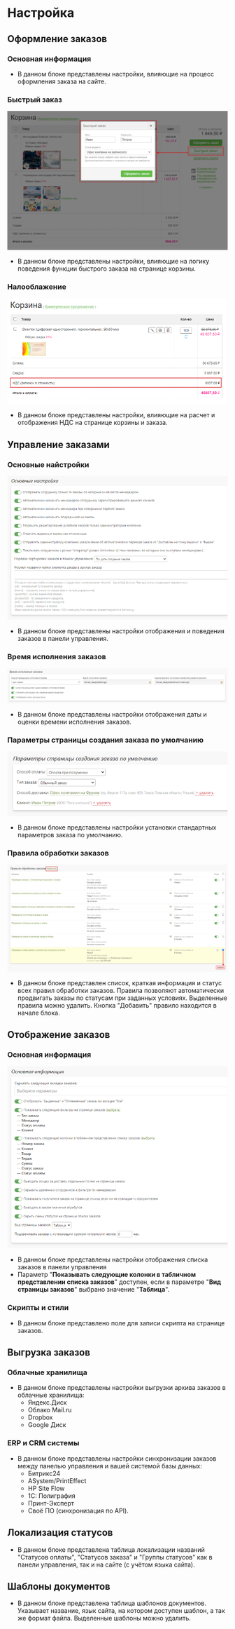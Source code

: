 # Настройка
## Оформление заказов
### Основная информация
* В данном блоке представлены настройки, влияющие на процесс оформления заказа на сайте.

### Быстрый заказ
![](../_media/order/order61.png ':size=50%')
* В данном блоке представлены настройки, влияющие на логику поведения функции быстрого заказа на странице корзины.

### Налооблажение
![](../_media/order/order62.png ':size=30%')
* В данном блоке представлены настройки, влияющие на расчет и отображения НДС на странице корзины и заказа.

## Управление заказами
### Основные найстройки
![](../_media/order/order63.png ':size=70%')
* В данном блоке представлены настройки отображения и поведения заказов в панели управления.

### Время исполнения заказов
![](../_media/order/order64.png ':size=70%')
* В данном блоке представлены настройки отображения даты и оценки времени исполнения заказов.

### Параметры страницы создания заказа по умолчанию
![](../_media/order/order65.png ':size=50%')
* В данном блоке представлены настройки установки стандартных параметров заказа по умолчанию.

### Правила обработки заказов
![](../_media/order/order66.png ':size=70%')
* В данном блоке представлен список, краткая информация и статус всех правил обработки заказов. Правила позволяют автоматически продвигать заказы по статусам при заданных условиях. Выделенные правила можно удалить. Кнопка "Добавить" правило находится в начале блока.

## Отображение заказов
### Основная информация
![](../_media/order/order67.png ':size=50%')
* В данном блоке представлены настройки отображения списка заказов в панели управления
* Параметр "**Показывать следующие колонки в табличном представлении списка заказов**" доступен, если в параметре "**Вид страницы заказов**" выбрано значение "**Таблица**".

### Скрипты и стили
* В данном блоке представлено поле для записи скрипта на странице заказов.

## Выгрузка заказов
### Облачные хранилища
* В данном блоке представлены настройки выгрузки архива заказов в облачные хранилища:
    + Яндекс.Диск
    + Облако Mail.ru
    + Dropbox
    + Google Диск

### ERP и CRM системы
* В данном блоке представлены настройки синхронизации заказов между панелью управления и вашей системой базы данных:
    + Битрикс24
    + ASystem/PrintEffect
    + HP Site Flow
    + 1С: Полиграфия
    + Принт-Эксперт
    + Своё ПО (синхронизация по API).

## Локализация статусов
* В данном блоке представлена таблица локализации названий "Статусов оплаты", "Статусов заказа" и "Группы статусов" как в панели управления, так и на сайте (с учётом языка сайта).

## Шаблоны документов
* В данном блоке представлена таблица шаблонов документов. Указывает название, язык сайта, на котором доступен шаблон, а так же формат файла. Выделенные шаблоны можно удалить.